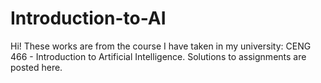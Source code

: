 # Introduction-to-AI
  Hi!
These works are from the course I have taken in my university: CENG 466 - Introduction to Artificial Intelligence.
Solutions to assignments are posted here. 
